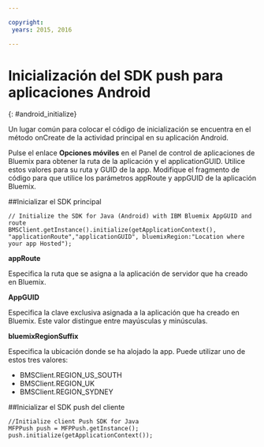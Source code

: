 ```yaml
---

copyright:
 years: 2015, 2016

---
```


# Inicialización del SDK push para aplicaciones Android
{: #android_initialize}

Un lugar común para colocar el código de inicialización se encuentra en el método onCreate de la actividad principal en su aplicación Android.

Pulse el enlace **Opciones móviles** en el Panel de control de aplicaciones de Bluemix para obtener la ruta de la aplicación y el applicationGUID. Utilice estos valores para su ruta y GUID de la app. Modifique el fragmento de código para que utilice los parámetros appRoute y appGUID de la aplicación Bluemix.


##Inicializar el SDK principal

```
// Initialize the SDK for Java (Android) with IBM Bluemix AppGUID and route
BMSClient.getInstance().initialize(getApplicationContext(), "applicationRoute","applicationGUID", bluemixRegion:"Location where your app Hosted");
```


**appRoute**

Especifica la ruta que se asigna a la aplicación de servidor que ha creado en Bluemix.

**AppGUID**

Especifica la clave exclusiva asignada a la aplicación que ha creado en Bluemix. Este valor distingue entre mayúsculas y minúsculas.

**bluemixRegionSuffix**

Especifica la ubicación donde se ha alojado la app. Puede utilizar uno de estos tres valores:

- BMSClient.REGION_US_SOUTH
- BMSClient.REGION_UK
- BMSClient.REGION_SYDNEY

##Inicializar el SDK push del cliente

```
//Initialize client Push SDK for Java
MFPPush push = MFPPush.getInstance();
push.initialize(getApplicationContext());
```
